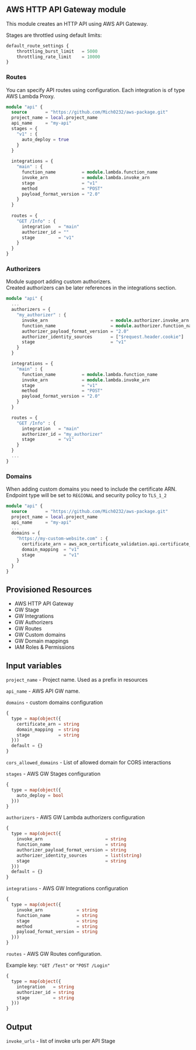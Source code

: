 ## AWS HTTP API Gateway module

This module creates an HTTP API using AWS API Gateway.  

Stages are throttled using default limits:

```terraform
default_route_settings {
    throttling_burst_limit   = 5000
    throttling_rate_limit    = 10000
}
```


### Routes 

You can specify API routes using configuration. Each integration is of type AWS Lambda Proxy.

```terraform
module "api" {
  source       = "https://github.com/Mich0232/aws-package.git"
  project_name = local.project_name
  api_name     = "my-api"
  stages = {
    "v1" : {
      auto_deploy = true
    }
  }
  
  integrations = {
    "main" : {
      function_name          = module.lambda.function_name
      invoke_arn             = module.lambda.invoke_arn
      stage                  = "v1"
      method                 = "POST"
      payload_format_version = "2.0"
    }
  }
  
  routes = {
    "GET /Info" : {
      integration   = "main"
      authorizer_id = ""
      stage         = "v1"
    }
  }
}
```

### Authorizers

Module support adding custom authorizers.  
Created authorizers can be later references in the integrations section.

```terraform
module "api" {
  ...
  authorizers = {
    "my_authorizer" : {
      invoke_arn                        = module.authorizer.invoke_arn
      function_name                     = module.authorizer.function_name
      authorizer_payload_format_version = "2.0"
      authorizer_identity_sources       = ["$request.header.cookie"]
      stage                             = "v1"
    }
  }

  integrations = {
    "main" : {
      function_name          = module.lambda.function_name
      invoke_arn             = module.lambda.invoke_arn
      stage                  = "v1"
      method                 = "POST"
      payload_format_version = "2.0"
    }
  }

  routes = {
    "GET /Info" : {
      integration   = "main"
      authorizer_id = "my_authorizer"
      stage         = "v1"
    }
  }
  ...
}
```

### Domains

When adding custom domains you need to include the certificate ARN.  
Endpoint type will be set to `REGIONAL` and security policy to `TLS_1_2`

```terraform
module "api" {
  source       = "https://github.com/Mich0232/aws-package.git"
  project_name = local.project_name
  api_name     = "my-api"
  ...
  domains = {
    "https://my-custom-website.com" : {
      certificate_arn = aws_acm_certificate_validation.api.certificate_arn
      domain_mapping  = "v1"
      stage           = "v1"
    }
  }
}
```


## Provisioned Resources

 - AWS HTTP API Gateway 
 - GW Stage
 - GW Integrations
 - GW Authorizers
 - GW Routes
 - GW Custom domains
 - GW Domain mappings
 - IAM Roles & Permissions


## Input variables

`project_name` - Project name. Used as a prefix in resources

`api_name` - AWS API GW name.

`domains` - custom domains configuration

```terraform
{
  type = map(object({
    certificate_arn = string
    domain_mapping  = string
    stage           = string
  }))
  default = {}
}
```

`cors_allowed_domains` - List of allowed domain for CORS interactions

`stages` - AWS GW Stages configuration
```terraform
{
  type = map(object({
    auto_deploy = bool
  }))
}
```

`authorizers` - AWS GW Lambda authorizers configuration
```terraform
{
  type = map(object({
    invoke_arn                        = string
    function_name                     = string
    authorizer_payload_format_version = string
    authorizer_identity_sources       = list(string)
    stage                             = string
  }))
  default = {}
}
```

`integrations` - AWS GW Integrations configuration
```terraform
{
  type = map(object({
    invoke_arn             = string
    function_name          = string
    stage                  = string
    method                 = string
    payload_format_version = string
  }))
}
```

`routes` - AWS GW Routes configuration.

Example key: `"GET /Test"` or `"POST /Login"`
```terraform
{
  type = map(object({
    integration   = string
    authorizer_id = string
    stage         = string
  }))
}
```

## Output

`invoke_urls` - list of invoke urls per API Stage
